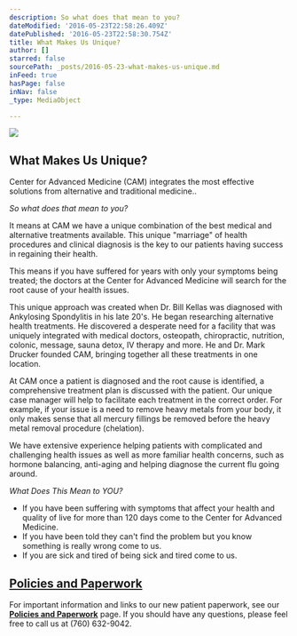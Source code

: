 ```yaml
---
description: So what does that mean to you?
dateModified: '2016-05-23T22:58:26.409Z'
datePublished: '2016-05-23T22:58:30.754Z'
title: What Makes Us Unique?
author: []
starred: false
sourcePath: _posts/2016-05-23-what-makes-us-unique.md
inFeed: true
hasPage: false
inNav: false
_type: MediaObject

---
```

<article style=""><img src="https://the-grid-user-content.s3-us-west-2.amazonaws.com/3966bfeb-376d-40c0-8263-39f3fb93034b.jpg" /><h1>What Makes Us Unique?</h1><p>Center for Advanced Medicine (CAM) integrates the most effective solutions from alternative and traditional medicine..</p></article>

_So what does that mean to you?_

It means at CAM we have a unique combination of the best medical and alternative treatments available. This unique "marriage" of health procedures and clinical diagnosis is the key to our patients having success in regaining their health.

This means if you have suffered for years with only your symptoms being treated; the doctors at the Center for Advanced Medicine will search for the root cause of your health issues.

This unique approach was created when Dr. Bill Kellas was diagnosed with Ankylosing Spondylitis in his late 20's. He began researching alternative health treatments. He discovered a desperate need for a facility that was uniquely integrated with medical doctors, osteopath, chiropractic, nutrition, colonic, message, sauna detox, IV therapy and more. He and Dr. Mark Drucker founded CAM, bringing together all these treatments in one location.

At CAM once a patient is diagnosed and the root cause is identified, a comprehensive treatment plan is discussed with the patient. Our unique case manager will help to facilitate each treatment in the correct order. For example, if your issue is a need to remove heavy metals from your body, it only makes sense that all mercury fillings be removed before the heavy metal removal procedure (chelation).

We have extensive experience helping patients with complicated and challenging health issues as well as more familiar health concerns, such as hormone balancing, anti-aging and helping diagnose the current flu going around.

_What Does This Mean to YOU?_

* If you have been suffering with symptoms that affect your health and quality of live for more than 120 days come to the Center for Advanced Medicine.
* If you have been told they can't find the problem but you know something is really wrong come to us.
* If you are sick and tired of being sick and tired come to us.

## [Policies and Paperwork][0]

For important information and links to our new patient paperwork, see our **[Policies and Paperwork][0]** page. If you should have any questions, please feel free to call us at (760) 632-9042\.

[0]: http://www.centerforadvancedmed.com/about/policies-and-paperwork/
